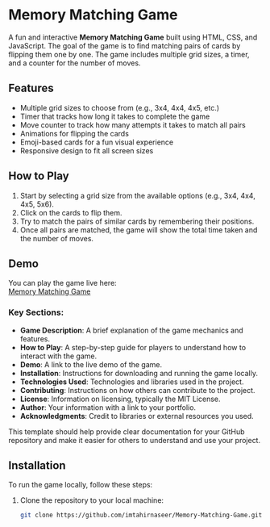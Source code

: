 # Memory Matching Game

A fun and interactive **Memory Matching Game** built using HTML, CSS, and JavaScript. The goal of the game is to find matching pairs of cards by flipping them one by one. The game includes multiple grid sizes, a timer, and a counter for the number of moves.

## Features
- Multiple grid sizes to choose from (e.g., 3x4, 4x4, 4x5, etc.)
- Timer that tracks how long it takes to complete the game
- Move counter to track how many attempts it takes to match all pairs
- Animations for flipping the cards
- Emoji-based cards for a fun visual experience
- Responsive design to fit all screen sizes

## How to Play
1. Start by selecting a grid size from the available options (e.g., 3x4, 4x4, 4x5, 5x6).
2. Click on the cards to flip them.
3. Try to match the pairs of similar cards by remembering their positions.
4. Once all pairs are matched, the game will show the total time taken and the number of moves.

## Demo

You can play the game live here:  
[Memory Matching Game](https://imtahirnaseer.github.io/Memory-Matching-Game/)


### Key Sections:
- **Game Description**: A brief explanation of the game mechanics and features.
- **How to Play**: A step-by-step guide for players to understand how to interact with the game.
- **Demo**: A link to the live demo of the game.
- **Installation**: Instructions for downloading and running the game locally.
- **Technologies Used**: Technologies and libraries used in the project.
- **Contributing**: Instructions on how others can contribute to the project.
- **License**: Information on licensing, typically the MIT License.
- **Author**: Your information with a link to your portfolio.
- **Acknowledgments**: Credit to libraries or external resources you used. 

This template should help provide clear documentation for your GitHub repository and make it easier for others to understand and use your project.




## Installation

To run the game locally, follow these steps:

1. Clone the repository to your local machine:
   ```bash
   git clone https://github.com/imtahirnaseer/Memory-Matching-Game.git
